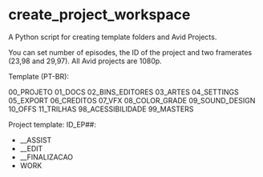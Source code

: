 # create_project_workspace
A Python script for creating template folders and Avid Projects.

You can set number of episodes, the ID of the project and two framerates (23,98 and 29,97).
All Avid projects are 1080p.

Template (PT-BR):

00_PROJETO
01_DOCS
02_BINS_EDITORES
03_ARTES
04_SETTINGS
05_EXPORT
06_CREDITOS
07_VFX
08_COLOR_GRADE
09_SOUND_DESIGN
10_OFFS
11_TRILHAS
98_ACESSIBILIDADE
99_MASTERS

Project template:
ID_EP##:
  - __ASSIST
  - __EDIT
  - __FINALIZACAO
  - WORK

